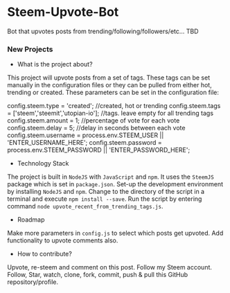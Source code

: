 # Steem-Upvote-Bot
Bot that upvotes posts from trending/following/followers/etc... TBD


### New Projects
- What is the project about?

This project will upvote posts from a set of tags. These tags can be set manually in the configuration files or they can be pulled from either hot, trending or created. These parameters can be set in the configuration file:

config.steem.type =  'created'; //created, hot or trending
config.steem.tags =  ['steem','steemit','utopian-io']; //tags. leave empty for all trending tags
config.steem.amount = 1; //percentage of vote for each vote
config.steem.delay = 5; //delay in seconds between each vote
config.steem.username = process.env.STEEM_USER || 'ENTER_USERNAME_HERE';
config.steem.password =  process.env.STEEM_PASSWORD || 'ENTER_PASSWORD_HERE';


- Technology Stack

The project is built in `NodeJS` with `JavaScript` and `npm`. It uses the `SteemJS` package which is set in `package.json`. Set-up the development environment by installing `NodeJS` and `npm`. Change to the directory of the script in a terminal and execute `npm install --save`. Run the script by entering command `node upvote_recent_from_trending_tags.js`.

- Roadmap

Make more parameters in `config.js` to select which posts get upvoted.
Add functionality to upvote comments also.


- How to contribute?

Upvote, re-steem and comment on this post. Follow my Steem account. Follow, Star, watch, clone, fork, commit, push & pull this GitHub repository/profile.
